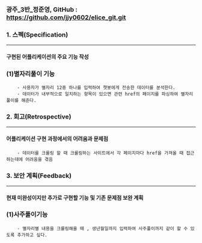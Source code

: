 
### 광주_3반_정준영, GitHub : https://github.com/jjy0602/elice_git.git


### 1. 스펙(Specification)
---
<h4>구현된 어플리케이션의 주요 기능 작성</h4>

### (1)별자리풀이 기능
        - 사용자가 별자리 12중 하나를 입력하여 챗봇에게 전송한 데이터를 분석한다.
        - 데이터가 내부적으로 일치하는 항목이 있으면 관련 href의 페이지를 파싱하여 별자리 풀이를 해준다.

### 2. 회고(Retrospective)
---
<h4>어플리케이션 구현 과정에서의 어려움과 문제점</h4>
        
        - 데이터를 크롤링 할 때 크롤링하는 사이트에서 각 페이지마다 href을 가져올 때 접근하는데에 어려움을 겪음  

### 3. 보안 계획(Feedback)
---
<h4>현재 미완성이지만 추가로 구현할 기능 및 기존 문제점 보완 계획</h4>

### (1)사주풀이기능
        - 별자리별 내용을 크롤링해올 때 , 생년월일까지 입력하여 사주풀이까지 같이 할 수 있도록 추가하고 싶다.
